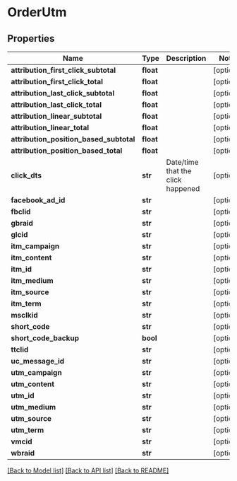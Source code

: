 # OrderUtm

## Properties
Name | Type | Description | Notes
------------ | ------------- | ------------- | -------------
**attribution_first_click_subtotal** | **float** |  | [optional] 
**attribution_first_click_total** | **float** |  | [optional] 
**attribution_last_click_subtotal** | **float** |  | [optional] 
**attribution_last_click_total** | **float** |  | [optional] 
**attribution_linear_subtotal** | **float** |  | [optional] 
**attribution_linear_total** | **float** |  | [optional] 
**attribution_position_based_subtotal** | **float** |  | [optional] 
**attribution_position_based_total** | **float** |  | [optional] 
**click_dts** | **str** | Date/time that the click happened | [optional] 
**facebook_ad_id** | **str** |  | [optional] 
**fbclid** | **str** |  | [optional] 
**gbraid** | **str** |  | [optional] 
**glcid** | **str** |  | [optional] 
**itm_campaign** | **str** |  | [optional] 
**itm_content** | **str** |  | [optional] 
**itm_id** | **str** |  | [optional] 
**itm_medium** | **str** |  | [optional] 
**itm_source** | **str** |  | [optional] 
**itm_term** | **str** |  | [optional] 
**msclkid** | **str** |  | [optional] 
**short_code** | **str** |  | [optional] 
**short_code_backup** | **bool** |  | [optional] 
**ttclid** | **str** |  | [optional] 
**uc_message_id** | **str** |  | [optional] 
**utm_campaign** | **str** |  | [optional] 
**utm_content** | **str** |  | [optional] 
**utm_id** | **str** |  | [optional] 
**utm_medium** | **str** |  | [optional] 
**utm_source** | **str** |  | [optional] 
**utm_term** | **str** |  | [optional] 
**vmcid** | **str** |  | [optional] 
**wbraid** | **str** |  | [optional] 

[[Back to Model list]](../README.md#documentation-for-models) [[Back to API list]](../README.md#documentation-for-api-endpoints) [[Back to README]](../README.md)


